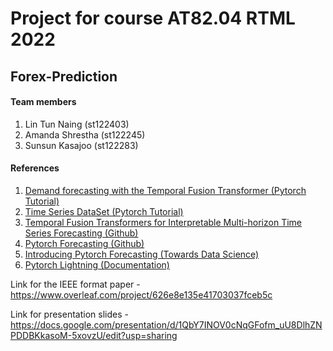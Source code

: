 # Project for course AT82.04 RTML 2022

## Forex-Prediction


#### Team members

1. Lin Tun Naing (st122403)  
2. Amanda Shrestha (st122245)  
3. Sunsun Kasajoo (st122283) 

#### References

1. <a href="https://pytorch-forecasting.readthedocs.io/en/latest/tutorials/stallion.html">Demand forecasting with the Temporal Fusion Transformer (Pytorch Tutorial)</a>
2. <a href="https://pytorch-forecasting.readthedocs.io/en/latest/api/pytorch_forecasting.data.timeseries.TimeSeriesDataSet.html">Time Series DataSet (Pytorch Tutorial)</a>
3. <a href="https://github.com/google-research/google-research/tree/master/tft">Temporal Fusion Transformers for Interpretable Multi-horizon Time Series Forecasting (Github)</a>
4. <a href="https://github.com/jdb78/pytorch-forecasting">Pytorch Forecasting (Github)</a>
5. <a href="https://towardsdatascience.com/introducing-pytorch-forecasting-64de99b9ef46">Introducing Pytorch Forecasting (Towards Data Science)</a>
6. <a href="https://pytorch-lightning.readthedocs.io/en/latest/">Pytorch Lightning (Documentation)</a>

Link for the IEEE format paper - https://www.overleaf.com/project/626e8e135e41703037fceb5c

Link for presentation slides - https://docs.google.com/presentation/d/1QbY7INOV0cNqGFofm_uU8DlhZNPDDBKkasoM-5xovzU/edit?usp=sharing
